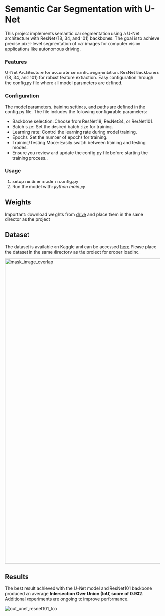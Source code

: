 # Semantic Car Segmentation with U-Net

This project implements semantic car segmentation using a U-Net architecture with ResNet (18, 34, and 101) backbones. The goal is to achieve precise pixel-level segmentation of car images for computer vision applications like autonomous driving.

### Features
U-Net Architecture for accurate semantic segmentation.
ResNet Backbones (18, 34, and 101) for robust feature extraction.
Easy configuration through the config.py file where all model parameters are defined.

### Configuration
The model parameters, training settings, and paths are defined in the config.py file. The file includes the following configurable parameters:
-  Backbone selection: Choose from ResNet18, ResNet34, or ResNet101.
-  Batch size: Set the desired batch size for training.
-  Learning rate: Control the learning rate during model training.
-  Epochs: Set the number of epochs for training.
-  Training/Testing Mode: Easily switch between training and testing modes.
-  Ensure you review and update the config.py file before starting the training process..

### Usage
1. setup runtime mode in config.py
2. Run the model with: _python main.py_

## Weights
Important: download weights from [drive](https://drive.google.com/drive/folders/1udwkYJ82kRoGECNK9OxzzxyfT1LfaNle?usp=share_link) and place them in the same director as the project

## Dataset
The dataset is available on Kaggle and can be accessed [here](https://www.kaggle.com/datasets/intelecai/car-segmentation).Please place the dataset in the same directory as the project for proper loading.

<img width="989" alt="mask_image_overlap" src="https://github.com/user-attachments/assets/dcbe1722-2ef5-47a8-b7b0-dbb90971f3b5">


## Results
The best result achieved with the U-Net model and ResNet101 backbone produced an average **Intersection Over Union (IoU) score of 0.932**. Additional experiments are ongoing to improve performance.


![out_unet_resnet101_top](https://github.com/user-attachments/assets/229855eb-b868-430f-a0dd-d147d4530da6)
